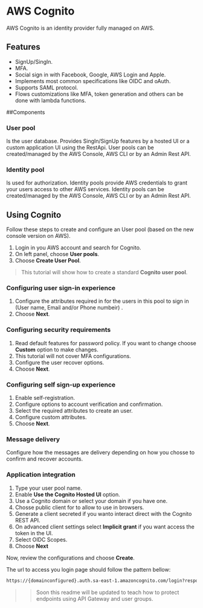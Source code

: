 # AWS Cognito
AWS Cognito is an identity provider fully managed on AWS.

## Features

- SignUp/SingIn.
- MFA.
- Social sign in with Facebook, Google, AWS Login and Apple.
- Implements most common specifications like OIDC and oAuth.
- Supports SAML protocol.
- Flows customizations like MFA, token generation and others can be done with lambda functions.

##Components

### User pool
Is the user database. Provides SingIn/SignUp features by a hosted UI or a custom application UI using the RestApi.
User pools can be created/managed by the AWS Console, AWS CLI or by an Admin Rest API.

### Identity pool
Is used for authorization. Identity pools provide AWS credentials to grant your users access to other AWS services.
Identity pools can be created/managed by the AWS Console, AWS CLI or by an Admin Rest API.

## Using Cognito
Follow these steps to create and configure an User pool (based on the new console version on AWS).

1. Login in you AWS account and search for Cognito.
2. On left panel, choose **User pools**.
3. Choose **Create User Pool**.
>This tutorial will show how to create a standard **Cognito user pool**.

### Configuring user sign-in experience
1. Configure the attributes required in for the users in this pool to sign in (User name, Email and/or Phone numbeir) .
2. Choose **Next**.

### Configuring security requirements
1. Read default features for password policy. If you want to change choose **Custom** option to make changes.
2. This tutorial will not cover MFA configurations. 
3. Configure the user recover options.
4. Choose **Next**.

### Configuring self sign-up experience
1. Enable self-registration.
2. Configure options to account verification and confirmation.
3. Select the required attributes to create an user.
4. Configure custom attributes.
5. Choose **Next**.

### Message delivery
Configure how the messages are delivery depending on how you chosse to confirm and recover accounts.

### Application integration
1. Type your user pool name.
2. Enable **Use the Cognito Hosted UI** option.
3. Use a Cognito domain or select your domain if you have one.
4. Chosse public client for to allow to use in browsers.
5. Generate a client secreted if you wanto interact direct with the Cognito REST API.
6. On advanced client settings select **Implicit grant** if you want access the token in the UI.
7. Select OIDC Scopes.
8. Choose **Next**
 
Now, review the configurations and choose **Create**.

The url to access you login page should follow the pattern bellow:
```sh
https://{domainconfigured}.auth.sa-east-1.amazoncognito.com/login?response_type={response type}&client_id={app client id}4&redirect_uri={URL configured for redirect afetr login}
```

>>Soon this readme will be updated to teach how to protect endpoints using API Gateway and user groups.
